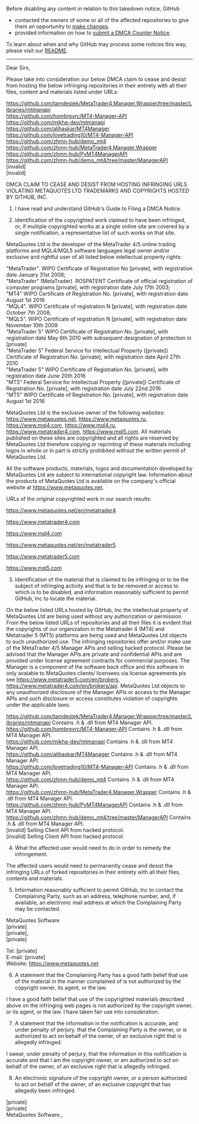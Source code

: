 Before disabling any content in relation to this takedown notice, GitHub
- contacted the owners of some or all of the affected repositories to give them an opportunity to [make changes](https://docs.github.com/en/github/site-policy/dmca-takedown-policy#a-how-does-this-actually-work).
- provided information on how to [submit a DMCA Counter Notice](https://docs.github.com/en/articles/guide-to-submitting-a-dmca-counter-notice).

To learn about when and why GitHub may process some notices this way, please visit our [README](https://github.com/github/dmca/blob/master/README.md#anatomy-of-a-takedown-notice).

---

Dear Sirs,

Please take into consideration our below DMCA claim to cease and desist from hosting the below infringing repositories in their entirety with all their files, content and materials listed under URLs:

https://github.com/tamdestek/MetaTrader4.Manager.Wrapper/tree/master/Libraries/mtmanapi  
https://github.com/hombrevrc/MT4-Manager-API  
https://github.com/mikha-dev/mtmanapi  
https://github.com/alihaskar/MT4Manager  
https://github.com/lovetrading10/MT4-Manager-API  
https://github.com/zhmn-hub/demo_mt4  
https://github.com/zhmn-hub/MetaTrader4.Manager.Wrapper  
https://github.com/zhmn-hub/PyMT4ManagerAPI  
https://github.com/zhmn-hub/demo_mt4/tree/master/ManagerAPI  
[invalid]  
[invalid]


DMCA CLAIM TO CEASE AND DESIST FROM HOSTING INFRINGING URLS VIOLATING METAQUOTES LTD TRADEMARKS AND COPYRIGHTS HOSTED BY GITHUB, INC.

1. I have read and understand GitHub's Guide to Filing a DMCA Notice.

2. Identification of the copyrighted work claimed to have been infringed, or, if multiple copyrighted works at a single online site are covered by a single notification, a representative list of such works on that site.

MetaQuotes Ltd is the developer of the MetaTrader 4/5 online trading platforms and MQL4/MQL5 software languages legal owner and/or exclusive and rightful user of all listed below intellectual property rights:

"MetaTrader". WIPO Certificate of Registration No  [private], with registration date January 31st  2008;  
"MetaTrader" (MetaTrader). ROSPATENT Certificate of official registration of computer programs [private], with registration date July 17th  2003;  
"MT4" WIPO Certificate of Registration No. [private], with registration date August 1st 2016  
"MQL4". WIPO Certificate of registration N [private], with registration date October 7th  2008;  
"MQL5". WIPO Certificate of registration N [private], with registration date November 10th 2009  
"MetaTrader 5"  WIPO Certificate of Registration No. [private], with registration date May 6th 2010 with subsequent designation of protection in [private]  
"MetaTrader 5"  Federal Service for Intellectual Property ([private])  Certificate of Registration No. [private], with registration date April 27th 2010  
"MetaTrader 5"  WIPO Certificate of Registration No. [private], with registration date June 20th 2016  
"MT5" Federal Service for Intellectual Property ([private]) Certificate of Registration No. [private], with registration date July 22nd 2016  
"MT5" WIPO Certificate of Registration No. [private], with registration date August 1st 2016

MetaQuotes Ltd is the exclusive owner of the following websites: https://www.metaquotes.net, https://www.metaquotes.ru, https://www.mql4.com, https://www.mql4.ru, https://www.metatrader4.com, https://www.mql5.com. All materials published on these sites are copyrighted and all rights are reserved by MetaQuotes Ltd therefore copying or reprinting of these materials including logos in whole or in part is strictly prohibited without the written permit of MetaQuotes Ltd.

All the software products, materials, logos and documentation developed by MetaQuotes Ltd are subject to international copyright law. Information about the products of MetaQuotes Ltd is available on the company's official website at https://www.metaquotes.net.

URLs of the original copyrighted work in our search results:

https://www.metaquotes.net/en/metatrader4

https://www.metatrader4.com

https://www.mql4.com

https://www.metaquotes.net/en/metatrader5

https://www.metatrader5.com

https://www.mql5.com

3. Identification of the material that is claimed to be infringing or to be the subject of infringing activity and that is to be removed or access to which is to be disabled, and information reasonably sufficient to permit GitHub, Inc to locate the material.

On the below listed URLs hosted by GitHub, Inc  the intellectual property of MetaQuotes Ltd are being used without any authorization or permission. From the below listed URLs of repositories and all their files it is evident that the copyrights of our organization in the Metatrader 4 (MT4) and Metatrader 5 (MT5) platforms are being used and MetaQuotes Ltd objects to such unauthorized use.  The infringing repositories offer and/or make use of the MetaTrader 4/5 Manager APIs and selling hacked protocol. Please be advised that the Manager APIs are private and confidential APIs and are provided under license agreement contracts for commercial purposes. The Manager is a component of the software back office and this software in only avaiable to MetaQuotes clients/ licensees via license agreements pls see https://www.metatrader5.com/en/brokers, https://www.metatrader4.com/en/brokers/api.  MetaQuotes Ltd objects to any unauthorized disclosure of the Manager APIs or access to the Manager APIs and such disclosure or access constitutes violation of copyrights under the applicable laws.

https://github.com/tamdestek/MetaTrader4.Manager.Wrapper/tree/master/Libraries/mtmanapi Contains .h & .dll from MT4 Manager API.  
https://github.com/hombrevrc/MT4-Manager-API Contains .h & .dll from MT4 Manager API.  
https://github.com/mikha-dev/mtmanapi Contains .h & .dll from MT4 Manager API.  
https://github.com/alihaskar/MT4Manager Contains .h & .dll from MT4 Manager API.  
https://github.com/lovetrading10/MT4-Manager-API Contains .h & .dll from MT4 Manager API.  
https://github.com/zhmn-hub/demo_mt4 Contains .h & .dll from MT4 Manager API.  
https://github.com/zhmn-hub/MetaTrader4.Manager.Wrapper Contains .h & .dll from MT4 Manager API.  
https://github.com/zhmn-hub/PyMT4ManagerAPI Contains .h & .dll from MT4 Manager API.  
https://github.com/zhmn-hub/demo_mt4/tree/master/ManagerAPI Contains .h & .dll from MT4 Manager API.  
[invalid] Selling Client API from hacked protocol.  
[invalid] Selling Client API from hacked protocol.

4. What the affected user would need to do in order to remedy the infringement.

‌The affected users would need to permanently cease and desist the infringing URLs of forked repositories in their entirety with all their files, contents and materials.

5. Information reasonably sufficient to permit GitHub, Inc to contact the Complaining Party, such as an address, telephone number, and, if available, an electronic mail address at which the Complaining Party may be contacted.

MetaQuotes Software  
[private]  
[private],  
[private]

Tel: [private]  
E-mail: [private]  
Website: https://www.metaquotes.net

6. A statement that the Complaining Party has a good faith belief that use of the material in the manner complained of is not authorized by the copyright owner, its agent, or the law.

I have a good faith belief that use of the copyrighted materials described above on the infringing web pages is not authorized by the copyright owner, or its agent, or the law. I have taken fair use into consideration.

7. A statement that the information in the notification is accurate, and under penalty of perjury, that the Complaining Party is the owner, or is authorized to act on behalf of the owner, of an exclusive right that is allegedly infringed.

I swear, under penalty of perjury, that the information in this notification is accurate and that I am the copyright owner, or am authorized to act on behalf of the owner, of an exclusive right that is allegedly infringed.


8. An electronic signature of the copyright owner, or a person authorized to act on behalf of the owner, of an exclusive copyright that has allegedly been infringed.

[private]  
[private]  
MetaQuotes Software.,

